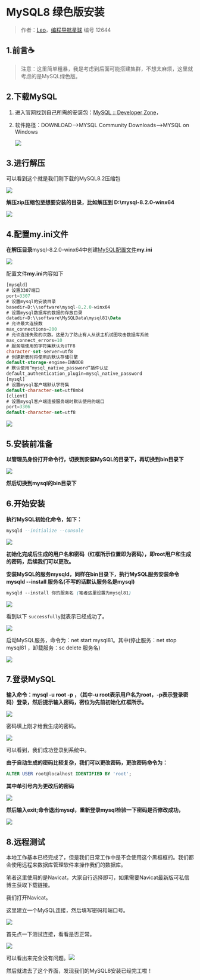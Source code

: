 # MySQL8 绿色版安装

> 作者：[Leo](https://wx.zsxq.com/dweb2/index/footprint/581115115488824)，[编程导航星球](https://wx.zsxq.com/dweb2/index/group/51122858222824) 编号 12644

## 1.前言☕

> 注意：这里简单粗暴，我是考虑到后面可能搭建集群，不想太麻烦，这里就考虑的是MySQL绿色版。

## 2.下载MySQL

1. 进入官网找到自己所需的安装包：[MySQL :: Developer Zone](https://dev.mysql.com/downloads/mysql/)，

2. 软件路径：DOWNLOAD–>MYSQL Community Downloads–>MYSQL on Windows

   ![](https://pic.yupi.icu/5563/202403311957025.png)

## 3.进行解压

可以看到这个就是我们刚下载的MySQL8.2压缩包

![](https://pic.yupi.icu/5563/202403311957990.png)

**解压zip压缩包至想要安装的目录，比如解压到 D:\mysql-8.2.0-winx64**

![](https://pic.yupi.icu/5563/202403311957969.png)

## 4.配置my.ini文件

**在解压目录**mysql-8.2.0-winx64中创建[MySQL配置文件](https://so.csdn.net/so/search?q=MySQL配置文件&spm=1001.2101.3001.7020)**my.ini**

![](https://pic.yupi.icu/5563/202403311957979.png)

配置文件**my.ini**内容如下

```sql
[mysqld]
# 设置3307端口
port=3307
# 设置mysql的安装目录
basedir=D:\\software\mysql-8.2.0-winx64
# 设置mysql数据库的数据的存放目录
datadir=D:\\software\MySQLData\mysql81\Data
# 允许最大连接数
max_connections=200
# 允许连接失败的次数。这是为了防止有人从该主机试图攻击数据库系统
max_connect_errors=10
# 服务端使用的字符集默认为UTF8
character-set-server=utf8
# 创建新表时将使用的默认存储引擎
default-storage-engine=INNODB
# 默认使用“mysql_native_password”插件认证
default_authentication_plugin=mysql_native_password
[mysql]
# 设置mysql客户端默认字符集
default-character-set=utf8mb4
[client]
# 设置mysql客户端连接服务端时默认使用的端口
port=3306
default-character-set=utf8
```

![](https://pic.yupi.icu/5563/202403311957081.png)

## 5.安装前准备

**以管理员身份打开命令行，切换到安装MySQL的目录下，再切换到bin目录下**

![](https://pic.yupi.icu/5563/202403311957041.png)

**然后切换到mysql的bin目录下**

## 6.开始安装

**执行MySQL初始化命令，如下：**

```sql
mysqld --initialize --console
```

![](https://pic.yupi.icu/5563/202403311957384.png)

**初始化完成后生成的用户名和密码（红框所示位置即为密码），即root用户和生成的密码，后续我们可以更改。**

**安装MySQL的服务mysqld，同样在bin目录下，执行MySQL服务安装命令 mysqld --install 服务名(不写的话默认服务名是mysql)**

```scss
mysqld --install 你的服务名 (笔者这里设置为mysql81)
```

![](https://pic.yupi.icu/5563/202403311957488.png)

看到以下 `successfully`就表示已经成功了。

![](https://pic.yupi.icu/5563/202403311957481.png)

启动MySQL服务，命令为：net start mysql81。其中(停止服务：net stop mysql81 ，卸载服务：sc delete 服务名)

![](https://pic.yupi.icu/5563/202403311957559.png)

## 7.登录MySQL

**输入命令：mysql -u root -p ，（其中-u root表示用户名为root，-p表示登录密码）登录，然后提示输入密码，密位为先前初始化红框所示。**

![](https://pic.yupi.icu/5563/202403311957762.png)

密码填上刚才给我生成的密码。

![](https://pic.yupi.icu/5563/202403311957837.png)

可以看到，我们成功登录到系统中。

**由于自动生成的密码比较复杂，我们可以更改密码，更改密码命令为：**

```sql
ALTER USER root@localhost IDENTIFIED BY 'root';
```

**其中单引号内为更改后的密码**

![](https://pic.yupi.icu/5563/202403311957880.png)

**然后输入exit;命令退出mysql，重新登录mysql检验一下密码是否修改成功，**

![](https://pic.yupi.icu/5563/202403311957870.png)

## 8.远程测试

本地工作基本已经完成了，但是我们日常工作中是不会使用这个黑框框的。我们都会使用远程来数据库管理软件来操作我们的数据库。

笔者这里使用的是Navicat，大家自行选择即可，如果需要Navicat最新版可私信博主获取下载链接。

我们打开Navicat。

这里建立一个MySQL连接，然后填写密码和端口号。

![](https://pic.yupi.icu/5563/202403311957106.png)

首先点一下测试连接，看看是否正常。

![](https://pic.yupi.icu/5563/202403311957163.png)

可以看出来完全没有问题。![](https://pic.yupi.icu/5563/202403311957267.png)

然后就进去了这个界面，发现我们的MySQL8安装已经完工啦！